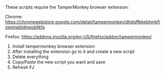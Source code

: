 These scripts require the TamperMonkey browser extension:

Chrome: https://chromewebstore.google.com/detail/tampermonkey/dhdgffkkebhmkfjojejmpbldmpobfkfo

Firefox: https://addons.mozilla.org/en-US/firefox/addon/tampermonkey/

1. Install tampermonkey browser extension
2. After installing the extension go to it and create a new script
3. Delete everything
4. Copy/Paste the new script you want and save
5. Refresh FJ
